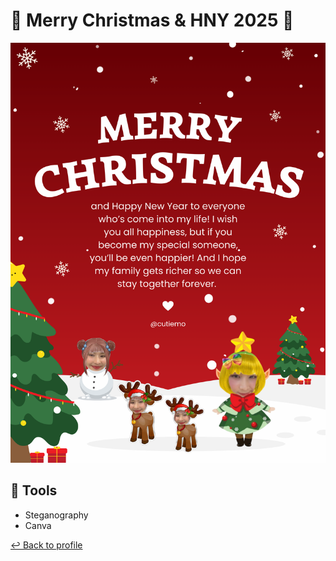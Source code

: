 # 🎄 Merry Christmas & HNY 2025 🎊

![e-card.png](img/e-card.png)

## 🧰 Tools 
- Steganography
- Canva

 [↩️ Back to profile](README.md)
